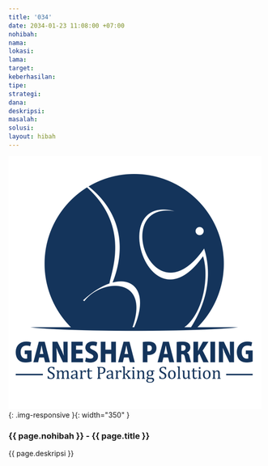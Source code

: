 ```yaml
---
title: '034'
date: 2034-01-23 11:08:00 +07:00
nohibah:
nama:
lokasi:
lama:
target:
keberhasilan:
tipe:
strategi:
dana:
deskripsi:
masalah:
solusi:
layout: hibah
---
```


![034](/static/img/hibahcms/034.png){: .img-responsive }{: width="350" }

### {{ page.nohibah }} - {{ page.title }}

{{ page.deskripsi }}
